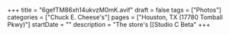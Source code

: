 +++
title = "6gefTM86xh14ukvzM0mK.avif"
draft = false
tags = ["Photos"]
categories = ["Chuck E. Cheese's"]
pages = ["Houston, TX (17780 Tomball Pkwy)"]
startDate = ""
description = "The store's [[Studio C Beta"
+++
